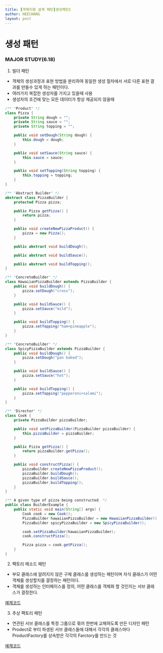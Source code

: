```yaml
---
title: [객체지향 설계 패턴]생성패턴1
author: HEECHANG
layout: post
---
```


# 생성 패턴
### MAJOR STUDY(6.18)

1. 빌더 패턴
- 객체의 생성과정과 표현 방법을 분리하여 동일한 생성 절차에서 서로 다른 표현 결과를 만들수 있게 하는 패턴이다.
- 여러가지 복잡한 생성자를 가지고 있을때 사용
- 생성자의 조건에 맞는 모든 데이터가 항상 제공되지 않을때

```JAVA
/** "Product" */
class Pizza {
	private String dough = "";
	private String sauce = "";
	private String topping = "";

	public void setDough(String dough) {
		this.dough = dough;
	}

	public void setSauce(String sauce) {
		this.sauce = sauce;
	}

	public void setTopping(String topping) {
		this.topping = topping;
	}
}

/** "Abstract Builder" */
abstract class PizzaBuilder {
	protected Pizza pizza;

	public Pizza getPizza() {
		return pizza;
	}

	public void createNewPizzaProduct() {
		pizza = new Pizza();
	}

	public abstract void buildDough();

	public abstract void buildSauce();

	public abstract void buildTopping();
}

/** "ConcreteBuilder" */
class HawaiianPizzaBuilder extends PizzaBuilder {
	public void buildDough() {
		pizza.setDough("cross");
	}

	public void buildSauce() {
		pizza.setSauce("mild");
	}

	public void buildTopping() {
		pizza.setTopping("ham+pineapple");
	}
}

/** "ConcreteBuilder" */
class SpicyPizzaBuilder extends PizzaBuilder {
	public void buildDough() {
		pizza.setDough("pan baked");
	}

	public void buildSauce() {
		pizza.setSauce("hot");
	}

	public void buildTopping() {
		pizza.setTopping("pepperoni+salami");
	}
}

/** "Director" */
class Cook {
	private PizzaBuilder pizzaBuilder;

	public void setPizzaBuilder(PizzaBuilder pizzaBuilder) {
		this.pizzaBuilder = pizzaBuilder;
	}

	public Pizza getPizza() {
		return pizzaBuilder.getPizza();
	}

	public void constructPizza() {
		pizzaBuilder.createNewPizzaProduct();
		pizzaBuilder.buildDough();
		pizzaBuilder.buildSauce();
		pizzaBuilder.buildTopping();
	}
}

/** A given type of pizza being constructed. */
public class BuilderExample {
	public static void main(String[] args) {
		Cook cook = new Cook();
		PizzaBuilder hawaiianPizzaBuilder = new HawaiianPizzaBuilder();
		PizzaBuilder spicyPizzaBuilder = new SpicyPizzaBuilder();

		cook.setPizzaBuilder(hawaiianPizzaBuilder);
		cook.constructPizza();

		Pizza pizza = cook.getPizza();
	}
}
```

2. 팩토리 메소드 패턴
- 부모 클래스에 알려지지 않은 구체 클래스를 생성하는 패턴이며 자식 클래스가 어떤 객체를 생성할지를 결정하는 패턴이다.
- 객체를 생성하는 인터페이스를 정의, 어떤 클래스를 객체화 할 것인지는 서브 클래스가 결정한다.

[예제코드](http://devbox.tistory.com/entry/DesignPattern-%ED%8C%A9%ED%86%A0%EB%A6%AC-%EB%A9%94%EC%84%9C%EB%93%9C-%ED%8C%A8%ED%84%B4)

3. 추상 팩토리 패턴
- 연관된 서브 클래스를 특정 그룹으로 묶어 한번에 교체하도록 만든 디자인 패턴
- Prodect로 부터 파생된 서브 클래스들에 대해서 각각의 클래스마다 ProductFactory를 상속받은 각각의 Farctory를 만드는 것

[예제코드](https://blog.seotory.com/post/2016/08/java-abstract-factory-pattern)

